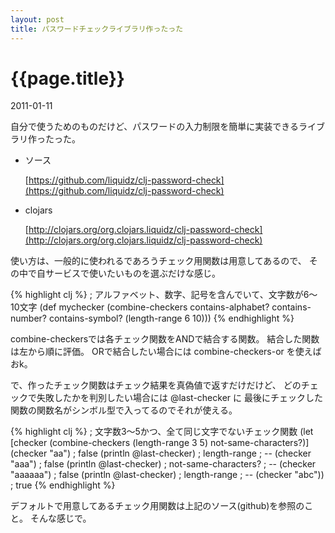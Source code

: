 ```yaml
---
layout: post
title: パスワードチェックライブラリ作ったった
---
```


# {{page.title}}
<p class="meta">2011-01-11</p>


自分で使うためのものだけど、パスワードの入力制限を簡単に実装できるライブラリ作ったった。

 - ソース

     [https://github.com/liquidz/clj-password-check](https://github.com/liquidz/clj-password-check)

 - clojars

     [http://clojars.org/org.clojars.liquidz/clj-password-check](http://clojars.org/org.clojars.liquidz/clj-password-check)

使い方は、一般的に使われるであろうチェック用関数は用意してあるので、
その中で自サービスで使いたいものを選ぶだけな感じ。

{% highlight clj %}
; アルファベット、数字、記号を含んでいて、文字数が6～10文字
(def mychecker (combine-checkers contains-alphabet? contains-number? contains-symbol? (length-range 6 10)))
{% endhighlight %}

combine-checkersでは各チェック関数をANDで結合する関数。
結合した関数は左から順に評価。
ORで結合したい場合には combine-checkers-or を使えばおk。

で、作ったチェック関数はチェック結果を真偽値で返すだけだけど、
どのチェックで失敗したかを判別したい場合には @last-checker に
最後にチェックした関数の関数名がシンボル型で入ってるのでそれが使える。

{% highlight clj %}
; 文字数3～5かつ、全て同じ文字でないチェック関数
(let [checker (combine-checkers (length-range 3 5) not-same-characters?)]
  (checker "aa") ; false
  (println @last-checker) ; length-range
  ; --
  (checker "aaa") ; false
  (println @last-checker) ; not-same-characters?
  ; --
  (checker "aaaaaa") ; false
  (println @last-checker) ; length-range
  ; --
  (checker "abc")) ; true
{% endhighlight %}

デフォルトで用意してあるチェック用関数は上記のソース(github)を参照のこと。
そんな感じで。




